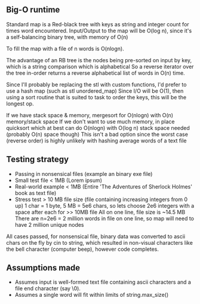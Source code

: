 Big-O runtime
---
Standard map is a Red-black tree with keys as string and integer count for times word encountered.
Input/Output to the map will be O(log n), since it's a self-balancing binary tree, with memory of O(n)

To fill the map with a file of n words is O(nlogn).

The advantage of an RB tree is the nodes being pre-sorted on input by key, which is a string comparison which is alphabetical
So a reverse iterator over the tree in-order returns a reverse alphabetical list of words in O(n) time.

Since I'll probably be replacing the stl with custom functions, I'd prefer to use a hash map (such as stl unordered_map)
Since I/O will be O(1), then using a sort routine that is suited to task to order the keys, this will be the longest op.

If we have stack space & memory, mergesort for O(nlogn) with O(n) memory/stack space
If we don't want to use much memory, in place quicksort which at best can do O(nlogn) with O(log n) stack space needed (probably O(n) space though)
	This isn't a bad option since the worst case (reverse order) is highly unlikely with hashing average words of a text file


Testing strategy
---
* Passing in nonsensical files (example an binary exe file)
* Small test file < 1MB (Lorem ipsum)
* Real-world example < 1MB (Entire 'The Adventures of Sherlock Holmes' book as text file)
* Stress test > 10 MB file size (file containing increasing integers from 0 up)
   1 char = 1 byte, 5 MB = 5e6 chars, so lets choose 2e6 integers with a space after each for >> 10MB file
   All on one line, file size is ~14.5 MB
   There are n=2e6 = 2 million words in file on one line, so map will need to have 2 million unique nodes

All cases passed, for nonsensical file, binary data was converted to ascii chars on the fly by cin to string, which resulted in non-visual characters like the bell character (computer beep), however code completes.


Assumptions made
---
* Assumes input is well-formed text file containing ascii characters and a file end character (say \0).
* Assumes a single word will fit within limits of string.max_size() 
